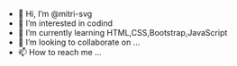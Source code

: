 - 👋 Hi, I’m @mitri-svg
- 👀 I’m interested in codind
- 🌱 I’m currently learning HTML,CSS,Bootstrap,JavaScript
- 💞️ I’m looking to collaborate on ...
- 📫 How to reach me ...

<!---
mitri-svg/mitri-svg is a ✨ special ✨ repository because its `README.md` (this file) appears on your GitHub profile.
You can click the Preview link to take a look at your changes.
--->
